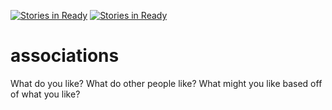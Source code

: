 [![Stories in Ready](https://badge.waffle.io/errant-brownie/associations.png?label=ready&title=Ready)](https://waffle.io/errant-brownie/associations)
[![Stories in Ready](https://badge.waffle.io/errant-brownie/associations.png?label=ready&title=Ready)](https://waffle.io/errant-brownie/associations)
# associations
What do you like? What do other people like? What might you like based off of what you like?
